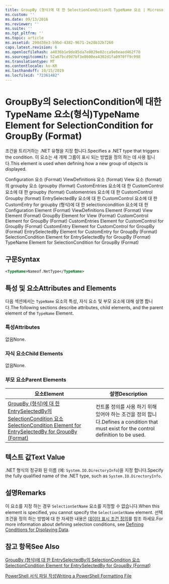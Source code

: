 ```yaml
---
title: GroupBy (형식)에 대 한 SelectionCondition의 TypeName 요소 | Microsoft Docs
ms.custom: ''
ms.date: 09/13/2016
ms.reviewer: ''
ms.suite: ''
ms.tgt_pltfrm: ''
ms.topic: article
ms.assetid: 290d38e3-b9bd-4382-9671-2e28b32b7260
caps.latest.revision: 6
ms.openlocfilehash: a4036b1e9de85da7e0029e02cca9e0eaed462f70
ms.sourcegitcommit: 52a67bcd9d7bf3e8600ea4302d1fa8970ff9c998
ms.translationtype: MT
ms.contentlocale: ko-KR
ms.lasthandoff: 10/15/2019
ms.locfileid: "72361482"
---
```

# <a name="typename-element-for-selectioncondition-for-groupby-format"></a><span data-ttu-id="1cc47-102">GroupBy의 SelectionCondition에 대한 TypeName 요소(형식)</span><span class="sxs-lookup"><span data-stu-id="1cc47-102">TypeName Element for SelectionCondition for GroupBy (Format)</span></span>

<span data-ttu-id="1cc47-103">조건을 트리거하는 .NET 유형을 지정 합니다.</span><span class="sxs-lookup"><span data-stu-id="1cc47-103">Specifies a .NET type that triggers the condition.</span></span> <span data-ttu-id="1cc47-104">이 요소는 새 개체 그룹이 표시 되는 방법을 정의 하는 데 사용 됩니다.</span><span class="sxs-lookup"><span data-stu-id="1cc47-104">This element is used when defining how a new group of objects is displayed.</span></span>

<span data-ttu-id="1cc47-105">Configuration 요소 (Format) ViewDefinitions 요소 (format) View 요소 (format)의 groupby 요소 (groupby (format) CustomEntries 요소에 대 한 CustomControl 요소에 대 한 groupby (format) Customentries 요소에 대 한 CustomControl Groupby (format) EntrySelectedBy 요소에 대 한 CustomControl 요소에 대 한 CustomEntry for groupby (형식)에 대 한 selectioncondition 요소에 대 한</span><span class="sxs-lookup"><span data-stu-id="1cc47-105">Configuration Element (Format) ViewDefinitions Element (Format) View Element (Format) GroupBy Element for View (Format) CustomControl Element for GroupBy (Format) CustomEntries Element for CustomControl for GroupBy (Format) CustomEntry Element for CustomControl for GroupBy (Format) EntrySelectedBy Element for CustomEntry for GroupBy (Format) SelectionCondition Element for EntrySelectedBy for GroupBy (Format) TypeName Element for SelectionCondition for GroupBy  (Format)</span></span>

## <a name="syntax"></a><span data-ttu-id="1cc47-106">구문</span><span class="sxs-lookup"><span data-stu-id="1cc47-106">Syntax</span></span>

```xml
<TypeName>Nameof.NetType</TypeName>

```

## <a name="attributes-and-elements"></a><span data-ttu-id="1cc47-107">특성 및 요소</span><span class="sxs-lookup"><span data-stu-id="1cc47-107">Attributes and Elements</span></span>

<span data-ttu-id="1cc47-108">다음 섹션에서는 `TypeName` 요소의 특성, 자식 요소 및 부모 요소에 대해 설명 합니다.</span><span class="sxs-lookup"><span data-stu-id="1cc47-108">The following sections describe attributes, child elements, and the parent element of the `TypeName` Element.</span></span>

### <a name="attributes"></a><span data-ttu-id="1cc47-109">특성</span><span class="sxs-lookup"><span data-stu-id="1cc47-109">Attributes</span></span>

<span data-ttu-id="1cc47-110">없음</span><span class="sxs-lookup"><span data-stu-id="1cc47-110">None.</span></span>

### <a name="child-elements"></a><span data-ttu-id="1cc47-111">자식 요소</span><span class="sxs-lookup"><span data-stu-id="1cc47-111">Child Elements</span></span>

<span data-ttu-id="1cc47-112">없음</span><span class="sxs-lookup"><span data-stu-id="1cc47-112">None.</span></span>

### <a name="parent-elements"></a><span data-ttu-id="1cc47-113">부모 요소</span><span class="sxs-lookup"><span data-stu-id="1cc47-113">Parent Elements</span></span>

|<span data-ttu-id="1cc47-114">요소</span><span class="sxs-lookup"><span data-stu-id="1cc47-114">Element</span></span>|<span data-ttu-id="1cc47-115">설명</span><span class="sxs-lookup"><span data-stu-id="1cc47-115">Description</span></span>|
|-------------|-----------------|
|[<span data-ttu-id="1cc47-116">GroupBy (형식)에 대 한 EntrySelectedBy의 SelectionCondition 요소</span><span class="sxs-lookup"><span data-stu-id="1cc47-116">SelectionCondition Element for EntrySelectedBy for GroupBy (Format)</span></span>](./selectioncondition-element-for-entryselectedby-for-groupby-format.md)|<span data-ttu-id="1cc47-117">컨트롤 정의를 사용 하기 위해 있어야 하는 조건을 정의 합니다.</span><span class="sxs-lookup"><span data-stu-id="1cc47-117">Defines a condition that must exist for the control definition to be used.</span></span>|

## <a name="text-value"></a><span data-ttu-id="1cc47-118">텍스트 값</span><span class="sxs-lookup"><span data-stu-id="1cc47-118">Text Value</span></span>

<span data-ttu-id="1cc47-119">.NET 형식의 정규화 된 이름 (예: `System.IO.DirectoryInfo`)을 지정 합니다.</span><span class="sxs-lookup"><span data-stu-id="1cc47-119">Specify the fully qualified name of the .NET type, such as `System.IO.DirectoryInfo`.</span></span>

## <a name="remarks"></a><span data-ttu-id="1cc47-120">설명</span><span class="sxs-lookup"><span data-stu-id="1cc47-120">Remarks</span></span>

<span data-ttu-id="1cc47-121">이 요소를 지정 하는 경우 `SelectionSetName` 요소를 지정할 수 없습니다.</span><span class="sxs-lookup"><span data-stu-id="1cc47-121">When this element is specified, you cannot specify the `SelectionSetName` element.</span></span> <span data-ttu-id="1cc47-122">선택 조건을 정의 하는 방법에 대 한 자세한 내용은 [데이터 표시 조건 정의](./defining-conditions-for-displaying-data.md)를 참조 하세요.</span><span class="sxs-lookup"><span data-stu-id="1cc47-122">For more information about defining selection conditions, see [Defining Conditions for Displaying Data](./defining-conditions-for-displaying-data.md).</span></span>

## <a name="see-also"></a><span data-ttu-id="1cc47-123">참고 항목</span><span class="sxs-lookup"><span data-stu-id="1cc47-123">See Also</span></span>

[<span data-ttu-id="1cc47-124">GroupBy (형식)에 대 한 EntrySelectedBy의 SelectionCondition 요소</span><span class="sxs-lookup"><span data-stu-id="1cc47-124">SelectionCondition Element for EntrySelectedBy for GroupBy (Format)</span></span>](./selectioncondition-element-for-entryselectedby-for-groupby-format.md)

[<span data-ttu-id="1cc47-125">PowerShell 서식 파일 작성</span><span class="sxs-lookup"><span data-stu-id="1cc47-125">Writing a PowerShell Formatting File</span></span>](./writing-a-powershell-formatting-file.md)
